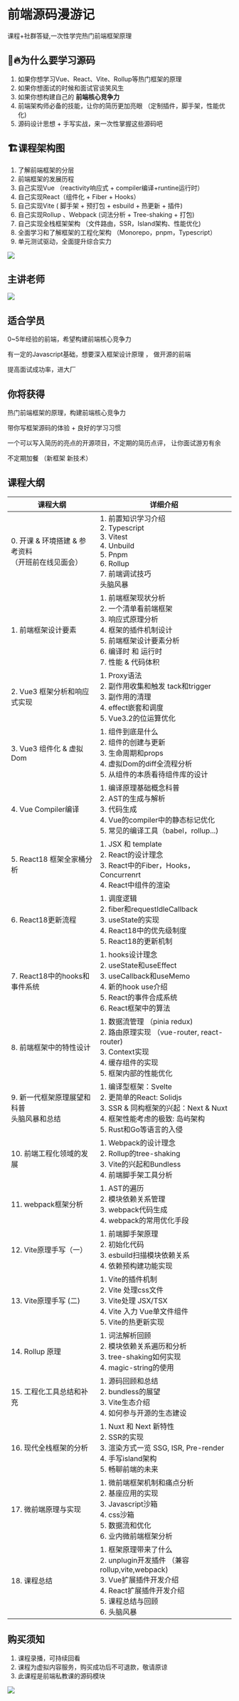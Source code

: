 # 前端源码漫游记

课程+社群答疑,一次性学完热门前端框架原理

## 🔥为什么要学习源码

1. 如果你想学习Vue、React、Vite、Rollup等热门框架的原理
2. 如果你想面试的时候和面试官谈笑风生
3. 如果你想构建自己的 __前端核心竞争力__
4. 前端架构师必备的技能，让你的简历更加亮眼 （定制插件，脚手架，性能优化)
5. 源码设计思想 + 手写实战，来一次性掌握这些源码吧

## 🏗️课程架构图

1. 了解前端框架的分层
2. 前端框架的发展历程
3. 自己实现Vue   （reactivity响应式 + compiler编译+runtine运行时）
4. 自己实现React（组件化 + Fiber + Hooks）
5. 自己实现Vite     ( 脚手架 + 预打包 + esbuild + 热更新 + 插件)
6. 自己实现Rollup 、Webpack (词法分析 + Tree-shaking + 打包)
7. 自己实现全栈框架架构 （文件路由，SSR，Island架构、性能优化)
8. 全面学习和了解框架的工程化架构 （Monorepo，pnpm，Typescript）
9. 单元测试驱动，全面提升综合实力

![](/source/arch.png)




## 主讲老师

![](https://secure2.wostatic.cn/static/p9q3ZhKtuGeuSS3qwGwUGb/image.png?auth_key=1678326554-qDP5QuxTtTtMorzf9mGSiv-0-eecaed4fa131b0b1415324fa391c8fbd)

## 适合学员

0~5年经验的前端，希望构建前端核心竞争力

有一定的Javascript基础，想要深入框架设计原理  ， 做开源的前端

提高面试成功率，进大厂

## 你将获得

热门前端框架的原理，构建前端核心竞争力

带你写框架源码的体验  + 良好的学习习惯

一个可以写入简历的亮点的开源项目，不定期的简历点评， 让你面试游刃有余

不定期加餐 （新框架 新技术）

## 课程大纲

|课程大纲|详细介绍|
|-|-|
|0. 开课 & 环境搭建  & 参考资料<br>（开班前在线见面会）|1. 前置知识学习介绍 <br>2. Typescript <br>3. Vitest<br>4. Unbuild<br>5. Pnpm<br>6. Rollup<br>7. 前端调试技巧<br>头脑风暴|
|1.  前端框架设计要素|1. 前端框架现状分析<br>2. 一个清单看前端框架<br>3. 响应式原理分析<br>4. 框架的插件机制设计<br>5. 前端框架设计要素分析<br>6. 编译时 和 运行时<br>7. 性能 & 代码体积|
|2. Vue3 框架分析和响应式实现|1. Proxy语法<br>2. 副作用收集和触发 tack和trigger<br>3. 副作用的清理<br>4. effect嵌套和调度<br>5. Vue3.2的位运算优化|
|3. Vue3 组件化 & 虚拟Dom|1. 组件到底是什么<br>2. 组件的创建与更新<br>3. 生命周期和props<br>4. 虚拟Dom的diff全流程分析<br>5. 从组件的本质看待组件库的设计|
|4. Vue Compiler编译|1. 编译原理基础概念科普<br>2. AST的生成与解析<br>3. 代码生成<br>4. Vue的compiler中的静态标记优化<br>5. 常见的编译工具（babel，rollup...)|
|5. React18 框架全家桶分析|1. JSX  和 template<br>2. React的设计理念<br>3. React中的Fiber，Hooks，Concurrenrt <br>4. React中组件的渲染|
|6. React18更新流程|1. 调度逻辑<br>2. fiber和requestIdleCallback<br>3. useState的实现<br>4. React18中的优先级制度<br>5. React18的更新机制|
|7. React18中的hooks和事件系统|1. hooks设计理念<br>2. useState和useEffect<br>3. useCallback和useMemo<br>4. 新的hook use介绍<br>5. React的事件合成系统<br>6. React框架中的算法|
|8. 前端框架中的特性设计|1. 数据流管理 （pinia redux)<br>2. 路由原理实现 （vue-router, react-router)<br>3. Context实现<br>4. 缓存组件的实现<br>5. 框架内部的性能优化|
|9.  新一代框架原理展望和科普<br>头脑风暴和总结|1. 编译型框架：Svelte<br>2. 更简单的React:  Solidjs<br>3. SSR & 同构框架的兴起：Next & Nuxt<br>4. 框架性能考虑的极致: 岛屿架构<br>5. Rust和Go等语言的入侵|
|10. 前端工程化领域的发展|1. Webpack的设计理念<br>2. Rollup的tree-shaking<br>3. Vite的兴起和Bundless<br>4. 前端脚手架工具分析|
|11.  webpack框架分析|1. AST的遍历<br>2. 模块依赖关系管理<br>3. webpack代码生成<br>4. webpack的常用优化手段|
|12. Vite原理手写（一）|1. 前端脚手架原理<br>2. 初始化代码<br>3. esbuild扫描模块依赖关系<br>4. 依赖预构建功能实现 |
|13. Vite原理手写  (二)|1. Vite的插件机制<br>2. Vite 处理css文件<br>3. Vite处理 JSX/TSX<br>4. Vite 入力 Vue单文件组件<br>5. Vite的热更新实现|
|14. Rollup 原理|1. 词法解析回顾<br>2. 模块依赖关系遍历和分析<br>3. tree-shaking如何实现<br>4. magic-string的使用|
|15. 工程化工具总结和补充|1. 源码回顾和总结<br>2. bundless的展望<br>3. Vite生态介绍<br>4. 如何参与开源的生态建设|
|16. 现代全栈框架的分析|1. Nuxt 和 Next 新特性<br>2. SSR的实现<br>3. 渲染方式一览  SSG, ISR, Pre-render<br>4. 手写island架构<br>5. 畅聊前端的未来|
|17. 微前端原理与实现|1. 微前端框架机制和痛点分析<br>2. 基座应用的实现<br>3. Javascript沙箱<br>4. css沙箱<br>5. 数据流和优化<br>6. 业内微前端框架分析|
|18. 课程总结|1. 框架原理带来了什么<br>2. unplugin开发插件  （兼容rollup,vite,webpack)<br>3. Vue扩展插件开发介绍<br>4. React扩展插件开发介绍<br>5. 课程总结与回顾<br>6. 头脑风暴|


## 购买须知

1. 课程录播，可持续回看
2. 课程为虚拟内容服务，购买成功后不可退款，敬请原谅
3. 此课程是前端私教课的源码模块


![](https://visitor-badge.glitch.me/badge?page_id=shengxinjing.source)